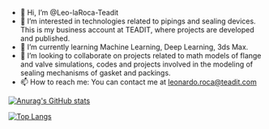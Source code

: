 - 👋 Hi, I’m @Leo-laRoca-Teadit
- 👀 I’m interested in technologies related to pipings and sealing devices. This is my business account at TEADIT, where projects are developed and published.
- 🌱 I’m currently learning Machine Learning, Deep Learning, 3ds Max.
- 💞️ I’m looking to collaborate on projects related to math models of flange and valve simulations, codes and projects involved in the modeling of sealing mechanisms 
of gasket and packings.
- 📫 How to reach me: You can contact me at leonardo.roca@teadit.com


[![Anurag's GitHub stats](https://github-readme-stats.vercel.app/api?username=Leo-laRoca-Teadit)](https://github.com/anuraghazra/github-readme-stats)

[![Top Langs](https://github-readme-stats.vercel.app/api/top-langs/?username=Leo-laRoca-Teadit&layout=compact)](https://github.com/anuraghazra/github-readme-stats)
